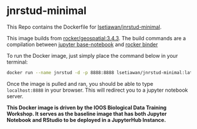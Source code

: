 # jnrstud-minimal

This Repo contains the Dockerfile for [lsetiawan/jnrstud-minimal](https://hub.docker.com/r/lsetiawan/jnrstud-minimal/).

This image builds from [rocker/geospatial:3.4.3](https://hub.docker.com/r/rocker/geospatial/). The build commands are a compilation between [jupyter base-notebook](https://github.com/jupyter/docker-stacks/blob/8e15d329f1e9aafb54a90c5cc00853d42a9db68f/base-notebook/Dockerfile) and [rocker binder](https://github.com/rocker-org/binder/blob/master/3.4.3/Dockerfile)

To run the Docker image, just simply place the command below in your terminal:
```bash
docker run --name jnrstud -d -p 8888:8888 lsetiawan/jnrstud-minimal:latest
```
Once the image is pulled and ran, you should be able to type `localhost:8888` in your browser. This will redirect you to a jupyter notebook server.

**This Docker image is driven by the IOOS Biological Data Training Workshop. It serves as the baseline image that has both Jupyter Notebook and RStudio to be deployed in a JupyterHub Instance.**
